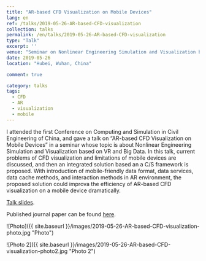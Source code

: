 ```yaml
---
title: "AR-based CFD Visualization on Mobile Devices"
lang: en
ref: /talks/2019-05-26-AR-based-CFD-visualization
collection: talks
permalink: /en/talks/2019-05-26-AR-based-CFD-visualization
type: "Talk"
excerpt: ''
venue: "Seminar on Nonlinear Engineering Simulation and Visualization based on VR and Big Data"
date: 2019-05-26
location: "Hubei, Wuhan, China"

comment: true

category: talks
tags: 
  - CFD
  - AR
  - visualization
  - mobile
---
```


I attended the first Conference on Computing and Simulation in Civil Engineering of China, and gave a talk on “AR-based CFD Visualization on Mobile Devices” in a seminar whose topic is about Nonlinear Engineering Simulation and Visualization based on VR and Big Data. In this talk, current problems of CFD visualization and limitations of mobile devices are discussed, and then an integrated solution based an a C/S framework is proposed. With introduction of mobile-friendly data format, data services, data cache methods, and interaction methods in AR environment, the proposed solution could improva the efficiency of AR-based CFD visualization on a mobile device dramatically.

[Talk slides]({{site.baseurl}}/files/2019-05-26-AR-based-CFD-visualization-slides.pdf).

Published journal paper can be found [here]({{site.baseurl}}/en/publications/2019-03-12-ar-based-cfd-visualization-for-indoor-thermal-environment).


![Photo]({{ site.baseurl }}/images/2019-05-26-AR-based-CFD-visualization-photo.jpg "Photo")

![Photo 2]({{ site.baseurl }}/images/2019-05-26-AR-based-CFD-visualization-photo2.jpg "Photo 2")
